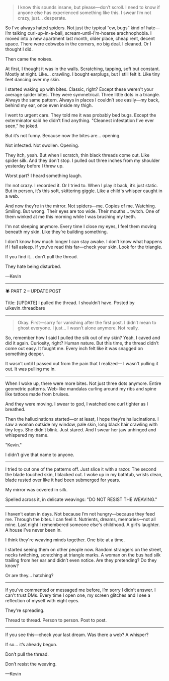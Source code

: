 
> I know this sounds insane, but please—don’t scroll. I need to know if anyone else has experienced something like this. I swear I’m not crazy, just... desperate.



So I’ve always hated spiders. Not just the typical “ew, bugs” kind of hate—I’m talking curl-up-in-a-ball, scream-until-I’m-hoarse arachnophobia. I moved into a new apartment last month, older place, cheap rent, decent space. There were cobwebs in the corners, no big deal. I cleaned. Or I thought I did.

Then came the noises.

At first, I thought it was in the walls. Scratching, tapping, soft but constant. Mostly at night. Like… crawling. I bought earplugs, but I still felt it. Like tiny feet dancing over my skin.

I started waking up with bites. Classic, right? Except these weren't your average spider bites. They were symmetrical. Three little dots in a triangle. Always the same pattern. Always in places I couldn’t see easily—my back, behind my ear, once even inside my thigh.

I went to urgent care. They told me it was probably bed bugs. Except the exterminator said he didn’t find anything. "Cleanest infestation I've ever seen," he joked.

But it’s not funny. Because now the bites are… opening.

Not infected. Not swollen. Opening.

They itch, yeah. But when I scratch, thin black threads come out. Like spider silk. And they don’t stop. I pulled out three inches from my shoulder yesterday before I threw up.

Worst part? I heard something laugh.

I’m not crazy. I recorded it. Or I tried to. When I play it back, it’s just static. But in person, it’s this soft, skittering giggle. Like a child's whisper caught in a web.

And now they’re in the mirror. Not spiders—me. Copies of me. Watching. Smiling. But wrong. Their eyes are too wide. Their mouths... twitch. One of them winked at me this morning while I was brushing my teeth.

I'm not sleeping anymore. Every time I close my eyes, I feel them moving beneath my skin. Like they’re building something.

I don’t know how much longer I can stay awake. I don’t know what happens if I fall asleep. If you’ve read this far—check your skin. Look for the triangle.

If you find it… don’t pull the thread.

They hate being disturbed.

—Kevin


---

🕷️ PART 2 – UPDATE POST

Title: [UPDATE] I pulled the thread. I shouldn’t have.
Posted by u/kevin_threadbare


---

> Okay.
First—sorry for vanishing after the first post. I didn’t mean to ghost everyone. I just… I wasn’t alone anymore.
Not really.



So, remember how I said I pulled the silk out of my skin? Yeah, I caved and did it again. Curiosity, right? Human nature. But this time, the thread didn’t come out easy. It fought me. Every inch felt like it was snagged on something deeper.

It wasn’t until I passed out from the pain that I realized—
I wasn't pulling it out.
It was pulling me in.


---

When I woke up, there were more bites. Not just three dots anymore. Entire geometric patterns. Web-like mandalas curling around my ribs and spine like tattoos made from bruises.

And they were moving.
I swear to god, I watched one curl tighter as I breathed.

Then the hallucinations started—or at least, I hope they’re hallucinations. I saw a woman outside my window, pale skin, long black hair crawling with tiny legs. She didn’t blink. Just stared. And I swear her jaw unhinged and whispered my name.

"Kevin."

I didn’t give that name to anyone.


---

I tried to cut one of the patterns off. Just slice it with a razor. The second the blade touched skin, I blacked out. I woke up in my bathtub, wrists clean, blade rusted over like it had been submerged for years.

My mirror was covered in silk.

Spelled across it, in delicate weavings:
"DO NOT RESIST THE WEAVING."


---

I haven’t eaten in days. Not because I’m not hungry—because they feed me. Through the bites. I can feel it. Nutrients, dreams, memories—not all mine. Last night I remembered someone else's childhood. A girl’s laughter. A house I’ve never been in.

I think they're weaving minds together. One bite at a time.

I started seeing them on other people now. Random strangers on the street, necks twitching, scratching at triangle marks. A woman on the bus had silk trailing from her ear and didn’t even notice. Are they pretending? Do they know?

Or are they... hatching?


---

If you’ve commented or messaged me before, I’m sorry I didn’t answer. I can't trust DMs. Every time I open one, my screen glitches and I see a reflection of myself with eight eyes.

They're spreading.

Thread to thread. Person to person. Post to post.


---

If you see this—check your last dream.
Was there a web?
A whisper?

If so… it’s already begun.

Don’t pull the thread.

Don’t resist the weaving.

—Kevin
